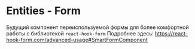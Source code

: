# Entities - Form

Будущий компонент переиспользуемой формы для более комфортной работы с библиотекой `react-hook-form`
Подробнее здесь: https://react-hook-form.com/advanced-usage#SmartFormComponent
